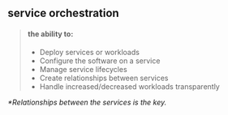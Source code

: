 ##  service orchestration

> #### the ability to:
>
> - Deploy services or workloads
> - Configure the software on a service
> - Manage service lifecycles
> - Create relationships between services
> - Handle increased/decreased workloads transparently

_*Relationships between the services is the key._